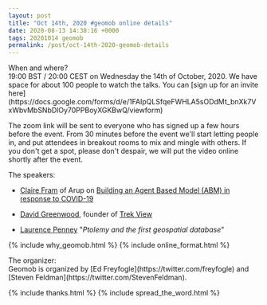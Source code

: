```yaml
--- 
layout: post
title: "Oct 14th, 2020 #geomob online details"
date: 2020-08-13 14:38:16 +0000
tags: 20201014 geomob
permalink: /post/oct-14th-2020-geomob-details
---
```


<div class="heading">When and where?</div>
19:00 BST / 20:00 CEST on Wednesday the 14th of October, 2020.
We have space for about 100 people to watch
the talks. You can [sign up for an invite here](https://docs.google.com/forms/d/e/1FAIpQLSfqeFWHLA5sODdMt_bnXk7VxWbvMbSNbDlOy70PPBoyXGKBwQ/viewform)


The zoom link will be sent to everyone who has signed up a few hours before
the event. From 30 minutes before the event we'll start letting people in, and
put attendees in breakout rooms to mix and mingle with others. If you don't
get a spot, please don't despair, we will put the video online shortly
after the event.

<div class="heading">The speakers:</div>

* [Claire Fram](https://twitter.com/claire_fram) of Arup on [Building an Agent Based Model (ABM) in response to COVID-19](https://medium.com/arupcitymodelling/innovate-uk-building-an-alpha-abm-as-a-response-to-covid-19-1de5b11d51e6)

* [David Greenwood](https://www.himynamesdave.com), founder of [Trek View](https://www.trekview.org/)

* [Laurence Penney](https://twitter.com/Lorp) "_Ptolemy and the first geospatial database_"


{% include why_geomob.html %}
{% include online_format.html %}

<div class="heading">The organizer:</div>
Geomob is organized by [Ed Freyfogle](https://twitter.com/freyfogle) and
[Steven Feldman](https://twitter.com/StevenFeldman).

{% include thanks.html %}
{% include spread_the_word.html %}
